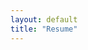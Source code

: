 ```yaml
---
layout: default
title: "Resume"
---
```

<br />

<div style="background-color:white">
  <object data="resume.pdf" type="application/pdf" style="-webkit-overflow-scrolling:touch !important;height:128vw;max-height:1042px;width:100%"></object>
</div>